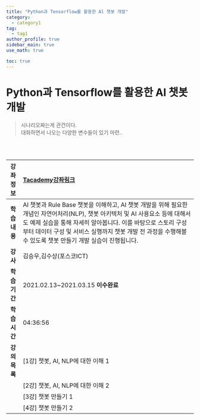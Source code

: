 ```yaml
---
title: "Python과 Tensorflow를 활용한 Al 챗봇 개발"
category:
  - category1
tag:
  - tag1
author_profile: true
sidebar_main: true
use_math: true

toc: true
---
```


# Python과 Tensorflow를 활용한 Al 챗봇 개발

> 시나리오짜는게 관건이다. <br> 대화하면서 나오는 다양한 변수들이 있기 마련..

<br><br>

| **강좌정보** | [Tacademy강좌링크](https://tacademy.skplanet.com/live/player/onlineLectureDetail.action?seq=120)                                                                                                                                                                                                               |
| :----------: | :------------------------------------------------------------------------------------------------------------------------------------------------------------------------------------------------------------------------------------------------------------------------------------------------------------- |
| **학습내용** | AI 챗봇과 Rule Base 챗봇을 이해하고, AI 챗봇 개발을 위해 필요한 개념인 자연어처리(NLP), 챗봇 아키텍처 및 AI 사용요소 등에 대해서도 예제 실습을 통해 자세히 알아봅니다. 이를 바탕으로 스토리 구성부터 데이터 구성 및 서비스 실행까지 챗봇 개발 전 과정을 수행해볼 수 있도록 챗봇 만들기 개발 실습이 진행됩니다. |
|   **강사**   | 김승우,김수상(포스코ICT)                                                                                                                                                                                                                                                                                       |
| **학습기간** | 2021.02.13~2021.03.15 **이수완료**                                                                                                                                                                                                                                                                             |
| **학습시간** | 04:36:56                                                                                                                                                                                                                                                                                                       |
| **강의목록** | [1강] 챗봇, AI, NLP에 대한 이해 1                                                                                                                                                                                                                                                                              |
|              | [2강] 챗봇, AI, NLP에 대한 이해 2                                                                                                                                                                                                                                                                              |
|              | [3강] 챗봇 만들기 1                                                                                                                                                                                                                                                                                            |
|              | [4강] 챗봇 만들기 2                                                                                                                                                                                                                                                                                            |
